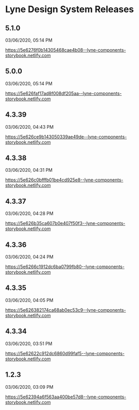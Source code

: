 # Lyne Design System Releases

## 5.1.0
03/06/2020, 05:14 PM

https://5e6276f0b14305468cae4b08--lyne-components-storybook.netlify.com

## 5.0.0
03/06/2020, 05:14 PM

https://5e626faf17ad8f008df205aa--lyne-components-storybook.netlify.com

## 4.3.39
03/06/2020, 04:43 PM

https://5e626ce9b143050339ae49de--lyne-components-storybook.netlify.com

## 4.3.38
03/06/2020, 04:31 PM

https://5e626c0bfffb01be4cd925e8--lyne-components-storybook.netlify.com

## 4.3.37
03/06/2020, 04:28 PM

https://5e626b35ca607b0e407f50f3--lyne-components-storybook.netlify.com

## 4.3.36
03/06/2020, 04:24 PM

https://5e6266c1912dc6ba0799fb80--lyne-components-storybook.netlify.com

## 4.3.35
03/06/2020, 04:05 PM

https://5e626382174ca68ab0ec53c9--lyne-components-storybook.netlify.com

## 4.3.34
03/06/2020, 03:51 PM

https://5e62622c912dc6860d99faf5--lyne-components-storybook.netlify.com

## 1.2.3
03/06/2020, 03:09 PM

https://5e62394a6f563aa400be57d8--lyne-components-storybook.netlify.com

